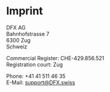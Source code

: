# Imprint

DFX AG  
Bahnhofstrasse 7  
6300 Zug  
Schweiz

Commercial Register: CHE-429.856.521  
Registration court: Zug

Phone: +41 41 511 46 35  
E-Mail: support@DFX.swiss
